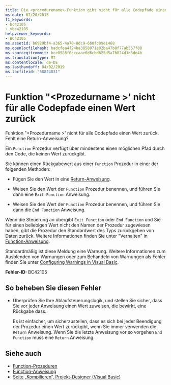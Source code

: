 ```yaml
---
title: Die <procedurename>-Funktion gibt nicht für alle Codepfade einen Wert zurück.
ms.date: 07/20/2015
f1_keywords:
- bc42105
- vbc42105
helpviewer_keywords:
- BC42105
ms.assetid: b6929bf4-a365-4a70-8dc9-6b0fc09e1468
ms.openlocfilehash: badcfea4f24ba3858071e02ba47b8f77ab557f88
ms.sourcegitcommit: bce0586f0cccaae6d6cbd625d5a7b824d1d3de4b
ms.translationtype: MT
ms.contentlocale: de-DE
ms.lasthandoff: 04/02/2019
ms.locfileid: "58824831"
---
```

# <a name="function-procedurename-doesnt-return-a-value-on-all-code-paths"></a>Funktion "\<Prozedurname >' nicht für alle Codepfade einen Wert zurück
Funktion "\<Prozedurname >' nicht für alle Codepfade einen Wert zurück. Fehlt eine Return-Anweisung?  
  
 Ein `Function` Prozedur verfügt über mindestens einen möglichen Pfad durch den Code, die keinen Wert zurückgibt.  
  
 Sie können einen Rückgabewert aus einer `Function` Prozedur in einer der folgenden Methoden:  
  
-   Fügen Sie den Wert in eine [Return-Anweisung](../../../visual-basic/language-reference/statements/return-statement.md).  
  
-   Weisen Sie den Wert der `Function` Prozedur benennen, und führen Sie dann eine `Exit Function` Anweisung.  
  
-   Weisen Sie den Wert der `Function` Prozedur benennen, und führen Sie dann die `End Function` Anweisung.  
  
 Wenn die Steuerung an übergibt `Exit Function` oder `End Function` und Sie für einen beliebigen Wert nicht den Namen der Prozedur zugewiesen haben, gibt die Prozedur den Standardwert des Typs zurückgeben von Daten zurück. Weitere Informationen finden Sie unter "Verhalten" in [Function-Anweisung](../../../visual-basic/language-reference/statements/function-statement.md).  
  
 Standardmäßig ist diese Meldung eine Warnung. Weitere Informationen zum Ausblenden von Warnungen oder zum Behandeln von Warnungen als Fehler finden Sie unter [Configuring Warnings in Visual Basic](/visualstudio/ide/configuring-warnings-in-visual-basic).  
  
 **Fehler-ID:** BC42105  
  
## <a name="to-correct-this-error"></a>So beheben Sie diesen Fehler  
  
-   Überprüfen Sie Ihre Ablaufsteuerungslogik, und stellen Sie sicher, dass Sie vor jeder Anweisung einen Wert zuweisen, die bewirkt, eine Rückgabe dass.  
  
     Es ist einfacher, um sicherzustellen, dass es sich bei jeder Beendigung der Prozedur einen Wert zurückgibt, wenn Sie immer verwenden die `Return` Anweisung. Wenn Sie die letzte Anweisung vor so vorgehen `End Function` muss eine `Return` Anweisung.  
  
## <a name="see-also"></a>Siehe auch

- [Function-Prozeduren](../../../visual-basic/programming-guide/language-features/procedures/function-procedures.md)
- [Function-Anweisung](../../../visual-basic/language-reference/statements/function-statement.md)
- [Seite „Kompilieren“, Projekt-Designer (Visual Basic)](/visualstudio/ide/reference/compile-page-project-designer-visual-basic)
